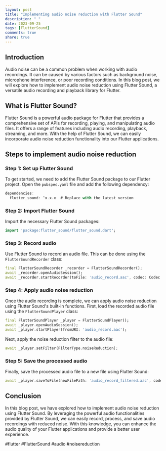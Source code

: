 ```yaml
---
layout: post
title: "Implementing audio noise reduction with Flutter Sound"
description: " "
date: 2023-09-25
tags: [FlutterSound]
comments: true
share: true
---
```


## Introduction
Audio noise can be a common problem when working with audio recordings. It can be caused by various factors such as background noise, microphone interference, or poor recording conditions. In this blog post, we will explore how to implement audio noise reduction using Flutter Sound, a versatile audio recording and playback library for Flutter.

## What is Flutter Sound?
Flutter Sound is a powerful audio package for Flutter that provides a comprehensive set of APIs for recording, playing, and manipulating audio files. It offers a range of features including audio recording, playback, streaming, and more. With the help of Flutter Sound, we can easily incorporate audio noise reduction functionality into our Flutter applications.

## Steps to implement audio noise reduction

### Step 1: Set up Flutter Sound
To get started, we need to add the Flutter Sound package to our Flutter project. Open the `pubspec.yaml` file and add the following dependency:

```dart
dependencies:
  flutter_sound: ^x.x.x  # Replace with the latest version
```

### Step 2: Import Flutter Sound
Import the necessary Flutter Sound packages:

```dart
import 'package:flutter_sound/flutter_sound.dart';
```

### Step 3: Record audio
Use Flutter Sound to record an audio file. This can be done using the `FlutterSoundRecorder` class:

```dart
final FlutterSoundRecorder _recorder = FlutterSoundRecorder();
await _recorder.openAudioSession();
await _recorder.startRecorder(toFile: 'audio_record.aac', codec: Codec.aacADTS);
```

### Step 4: Apply audio noise reduction
Once the audio recording is complete, we can apply audio noise reduction using Flutter Sound's built-in functions. First, load the recorded audio file using the `FlutterSoundPlayer` class:

```dart
final FlutterSoundPlayer _player = FlutterSoundPlayer();
await _player.openAudioSession();
await _player.startPlayer(fromURI: 'audio_record.aac');
```

Next, apply the noise reduction filter to the audio file:

```dart
await _player.setFilter(FilterType.noiseReduction);
```

### Step 5: Save the processed audio
Finally, save the processed audio file to a new file using Flutter Sound:

```dart
await _player.saveToFile(newFilePath: 'audio_record_filtered.aac', codec: Codec.aacADTS);
```

## Conclusion
In this blog post, we have explored how to implement audio noise reduction using Flutter Sound. By leveraging the powerful audio functionalities provided by Flutter Sound, we can easily record, process, and save audio recordings with reduced noise. With this knowledge, you can enhance the audio quality of your Flutter applications and provide a better user experience.

#flutter #FlutterSound #audio #noisereduction